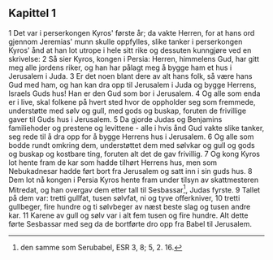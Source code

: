 ## Kapittel 1

1 Det var i perserkongen Kyros' første år; da vakte Herren, for at hans ord gjennom Jeremias' munn skulle oppfylles, slike tanker i perserkongen Kyros' ånd at han lot utrope i hele sitt rike og dessuten kunngjøre ved en skrivelse:
2 Så sier Kyros, kongen i Persia: Herren, himmelens Gud, har gitt meg alle jordens riker, og han har pålagt meg å bygge ham et hus i Jerusalem i Juda.
3 Er det noen blant dere av alt hans folk, så være hans Gud med ham, og han kan dra opp til Jerusalem i Juda og bygge Herrens, Israels Guds hus! Han er den Gud som bor i Jerusalem.
4 Og alle som enda er i live, skal folkene på hvert sted hvor de oppholder seg som fremmede, understøtte med sølv og gull, med gods og buskap, foruten de frivillige gaver til Guds hus i Jerusalem.
5 Da gjorde Judas og Benjamins familiehoder og prestene og levittene - alle i hvis ånd Gud vakte slike tanker, seg rede til å dra opp for å bygge Herrens hus i Jerusalem.
6 Og alle som bodde rundt omkring dem, understøttet dem med sølvkar og gull og gods og buskap og kostbare ting, foruten alt det de gav frivillig.
7 Og kong Kyros lot hente fram de kar som hadde tilhørt Herrens hus, men som Nebukadnesar hadde ført bort fra Jerusalem og satt inn i sin guds hus.
8 Dem lot nå kongen i Persia Kyros hente fram under tilsyn av skattmesteren Mitredat, og han overgav dem etter tall til Sesbassar[^1], Judas fyrste.
9 Tallet på dem var: tretti gullfat, tusen sølvfat, ni og tyve offerkniver,
10 tretti gullbeger, fire hundre og ti sølvbeger av næst beste slag og tusen andre kar.
11 Karene av gull og sølv var i alt fem tusen og fire hundre. Alt dette førte Sesbassar med seg da de bortførte dro opp fra Babel til Jerusalem.

[^1]:  den samme som Serubabel, ESR 3, 8; 5, 2. 16.
